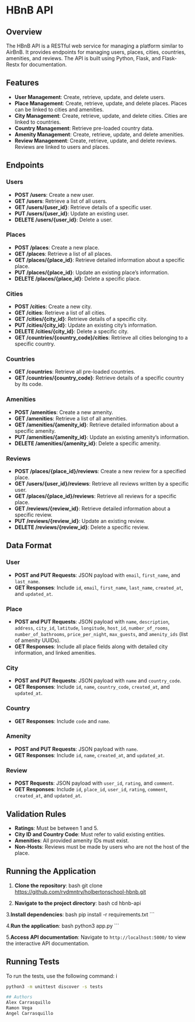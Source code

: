 # HBnB API

## Overview

The HBnB API is a RESTful web service for managing a platform similar to AirBnB. It provides endpoints for managing users, places, cities, countries, amenities, and reviews. The API is built using Python, Flask, and Flask-Restx for documentation.

## Features

- **User Management**: Create, retrieve, update, and delete users.
- **Place Management**: Create, retrieve, update, and delete places. Places can be linked to cities and amenities.
- **City Management**: Create, retrieve, update, and delete cities. Cities are linked to countries.
- **Country Management**: Retrieve pre-loaded country data.
- **Amenity Management**: Create, retrieve, update, and delete amenities.
- **Review Management**: Create, retrieve, update, and delete reviews. Reviews are linked to users and places.

## Endpoints

### Users

- **POST /users**: Create a new user.
- **GET /users**: Retrieve a list of all users.
- **GET /users/{user_id}**: Retrieve details of a specific user.
- **PUT /users/{user_id}**: Update an existing user.
- **DELETE /users/{user_id}**: Delete a user.

### Places

- **POST /places**: Create a new place.
- **GET /places**: Retrieve a list of all places.
- **GET /places/{place_id}**: Retrieve detailed information about a specific place.
- **PUT /places/{place_id}**: Update an existing place’s information.
- **DELETE /places/{place_id}**: Delete a specific place.

### Cities

- **POST /cities**: Create a new city.
- **GET /cities**: Retrieve a list of all cities.
- **GET /cities/{city_id}**: Retrieve details of a specific city.
- **PUT /cities/{city_id}**: Update an existing city’s information.
- **DELETE /cities/{city_id}**: Delete a specific city.
- **GET /countries/{country_code}/cities**: Retrieve all cities belonging to a specific country.

### Countries

- **GET /countries**: Retrieve all pre-loaded countries.
- **GET /countries/{country_code}**: Retrieve details of a specific country by its code.

### Amenities

- **POST /amenities**: Create a new amenity.
- **GET /amenities**: Retrieve a list of all amenities.
- **GET /amenities/{amenity_id}**: Retrieve detailed information about a specific amenity.
- **PUT /amenities/{amenity_id}**: Update an existing amenity’s information.
- **DELETE /amenities/{amenity_id}**: Delete a specific amenity.

### Reviews

- **POST /places/{place_id}/reviews**: Create a new review for a specified place.
- **GET /users/{user_id}/reviews**: Retrieve all reviews written by a specific user.
- **GET /places/{place_id}/reviews**: Retrieve all reviews for a specific place.
- **GET /reviews/{review_id}**: Retrieve detailed information about a specific review.
- **PUT /reviews/{review_id}**: Update an existing review.
- **DELETE /reviews/{review_id}**: Delete a specific review.

## Data Format

### User

- **POST and PUT Requests**: JSON payload with `email`, `first_name`, and `last_name`.
- **GET Responses**: Include `id`, `email`, `first_name`, `last_name`, `created_at`, and `updated_at`.

### Place

- **POST and PUT Requests**: JSON payload with `name`, `description`, `address`, `city_id`, `latitude`, `longitude`, `host_id`, `number_of_rooms`, `number_of_bathrooms`, `price_per_night`, `max_guests`, and `amenity_ids` (list of amenity UUIDs).
- **GET Responses**: Include all place fields along with detailed city information, and linked amenities.

### City

- **POST and PUT Requests**: JSON payload with `name` and `country_code`.
- **GET Responses**: Include `id`, `name`, `country_code`, `created_at`, and `updated_at`.

### Country

- **GET Responses**: Include `code` and `name`.

### Amenity

- **POST and PUT Requests**: JSON payload with `name`.
- **GET Responses**: Include `id`, `name`, `created_at`, and `updated_at`.

### Review

- **POST Requests**: JSON payload with `user_id`, `rating`, and `comment`.
- **GET Responses**: Include `id`, `place_id`, `user_id`, `rating`, `comment`, `created_at`, and `updated_at`.

## Validation Rules

- **Ratings**: Must be between 1 and 5.
- **City ID and Country Code**: Must refer to valid existing entities.
- **Amenities**: All provided amenity IDs must exist.
- **Non-Hosts**: Reviews must be made by users who are not the host of the place.

## Running the Application

1. **Clone the repository**:
    bash
    git clone <https://github.com/rvdmntry/holbertonschool-hbnb.git>

2. **Navigate to the project directory**:
    bash
    cd hbnb-api

3.**Install dependencies**:
    bash
    pip install -r requirements.txt
    ```

4.**Run the application**:
    bash
    python3 app.py
    ```

5.**Access API documentation**:
    Navigate to `http://localhost:5000/` to view the interactive API documentation.

## Running Tests

To run the tests, use the following command:
i
```bash
python3 -m unittest discover -s tests

## Authors
Alex Carrasquillo
Ramon Vega
Angel Carrasquillo
